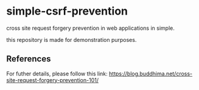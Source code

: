 # simple-csrf-prevention
cross site request forgery prevention in web applications in simple.

this repository is made for demonstration purposes.

## References 
For futher details, please follow this link:
https://blog.buddhima.net/cross-site-request-forgery-prevention-101/
